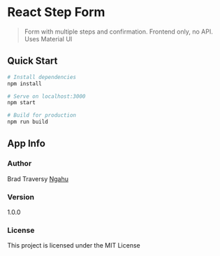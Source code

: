 # React Step Form

> Form with multiple steps and confirmation. Frontend only, no API. Uses Material UI

## Quick Start

```bash
# Install dependencies
npm install

# Serve on localhost:3000
npm start

# Build for production
npm run build
```

## App Info

### Author

Brad Traversy
[Ngahu](https://ngahu.pythonanywhere.com)

### Version

1.0.0

### License

This project is licensed under the MIT License

